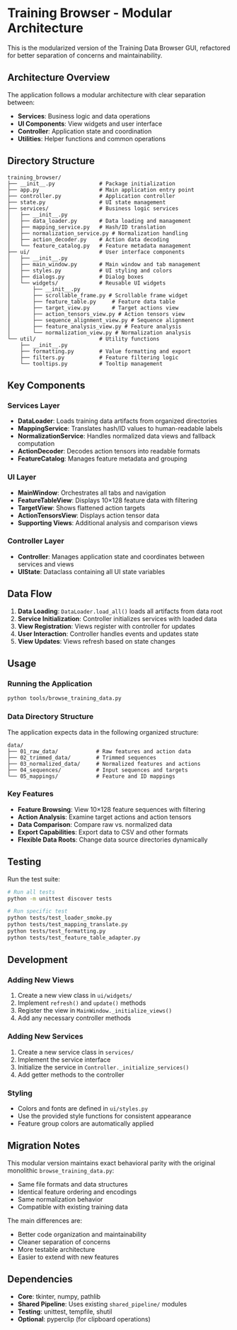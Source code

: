 # Training Browser - Modular Architecture

This is the modularized version of the Training Data Browser GUI, refactored for better separation of concerns and maintainability.

## Architecture Overview

The application follows a modular architecture with clear separation between:

- **Services**: Business logic and data operations
- **UI Components**: View widgets and user interface
- **Controller**: Application state and coordination
- **Utilities**: Helper functions and common operations

## Directory Structure

```
training_browser/
├── __init__.py              # Package initialization
├── app.py                   # Main application entry point
├── controller.py            # Application controller
├── state.py                 # UI state management
├── services/                # Business logic services
│   ├── __init__.py
│   ├── data_loader.py       # Data loading and management
│   ├── mapping_service.py   # Hash/ID translation
│   ├── normalization_service.py # Normalization handling
│   ├── action_decoder.py    # Action data decoding
│   └── feature_catalog.py   # Feature metadata management
├── ui/                      # User interface components
│   ├── __init__.py
│   ├── main_window.py       # Main window and tab management
│   ├── styles.py            # UI styling and colors
│   ├── dialogs.py           # Dialog boxes
│   └── widgets/             # Reusable UI widgets
│       ├── __init__.py
│       ├── scrollable_frame.py # Scrollable frame widget
│       ├── feature_table.py     # Feature data table
│       ├── target_view.py       # Target actions view
│       ├── action_tensors_view.py # Action tensors view
│       ├── sequence_alignment_view.py # Sequence alignment
│       ├── feature_analysis_view.py # Feature analysis
│       └── normalization_view.py # Normalization analysis
└── util/                    # Utility functions
    ├── __init__.py
    ├── formatting.py        # Value formatting and export
    ├── filters.py           # Feature filtering logic
    └── tooltips.py          # Tooltip management
```

## Key Components

### Services Layer

- **DataLoader**: Loads training data artifacts from organized directories
- **MappingService**: Translates hash/ID values to human-readable labels
- **NormalizationService**: Handles normalized data views and fallback computation
- **ActionDecoder**: Decodes action tensors into readable formats
- **FeatureCatalog**: Manages feature metadata and grouping

### UI Layer

- **MainWindow**: Orchestrates all tabs and navigation
- **FeatureTableView**: Displays 10×128 feature data with filtering
- **TargetView**: Shows flattened action targets
- **ActionTensorsView**: Displays action tensor data
- **Supporting Views**: Additional analysis and comparison views

### Controller Layer

- **Controller**: Manages application state and coordinates between services and views
- **UIState**: Dataclass containing all UI state variables

## Data Flow

1. **Data Loading**: `DataLoader.load_all()` loads all artifacts from data root
2. **Service Initialization**: Controller initializes services with loaded data
3. **View Registration**: Views register with controller for updates
4. **User Interaction**: Controller handles events and updates state
5. **View Updates**: Views refresh based on state changes

## Usage

### Running the Application

```bash
python tools/browse_training_data.py
```

### Data Directory Structure

The application expects data in the following organized structure:

```
data/
├── 01_raw_data/            # Raw features and action data
├── 02_trimmed_data/        # Trimmed sequences
├── 03_normalized_data/     # Normalized features and actions
├── 04_sequences/           # Input sequences and targets
└── 05_mappings/            # Feature and ID mappings
```

### Key Features

- **Feature Browsing**: View 10×128 feature sequences with filtering
- **Action Analysis**: Examine target actions and action tensors
- **Data Comparison**: Compare raw vs. normalized data
- **Export Capabilities**: Export data to CSV and other formats
- **Flexible Data Roots**: Change data source directories dynamically

## Testing

Run the test suite:

```bash
# Run all tests
python -m unittest discover tests

# Run specific test
python tests/test_loader_smoke.py
python tests/test_mapping_translate.py
python tests/test_formatting.py
python tests/test_feature_table_adapter.py
```

## Development

### Adding New Views

1. Create a new view class in `ui/widgets/`
2. Implement `refresh()` and `update()` methods
3. Register the view in `MainWindow._initialize_views()`
4. Add any necessary controller methods

### Adding New Services

1. Create a new service class in `services/`
2. Implement the service interface
3. Initialize the service in `Controller._initialize_services()`
4. Add getter methods to the controller

### Styling

- Colors and fonts are defined in `ui/styles.py`
- Use the provided style functions for consistent appearance
- Feature group colors are automatically applied

## Migration Notes

This modular version maintains exact behavioral parity with the original monolithic `browse_training_data.py`:

- Same file formats and data structures
- Identical feature ordering and encodings
- Same normalization behavior
- Compatible with existing training data

The main differences are:
- Better code organization and maintainability
- Cleaner separation of concerns
- More testable architecture
- Easier to extend with new features

## Dependencies

- **Core**: tkinter, numpy, pathlib
- **Shared Pipeline**: Uses existing `shared_pipeline/` modules
- **Testing**: unittest, tempfile, shutil
- **Optional**: pyperclip (for clipboard operations)
